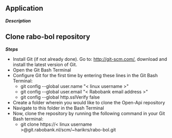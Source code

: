Application
---
***Description***



Clone rabo-bol repository
---
***Steps***

- Install Git (if not already done). Go to: http://git-scm.com/, download and install the latest version of Git.
- Open the Git Bash Terminal
- Configure Git for the first time by entering these lines in the Git Bash Terminal:
	- git config --global user.name "< linux username >"
	- git config --global user.email "< Rabobank email address >"
	- git config --global http.sslVerify false
- Create a folder wherein you would like to clone the Open-Api repository
- Navigate to this folder in the Bash Terminal 
- Now, clone the repository by running the following command in your Git Bash terminal: 
	- git clone https://< linux username >@git.rabobank.nl/scm/~harikrs/rabo-bol.git

